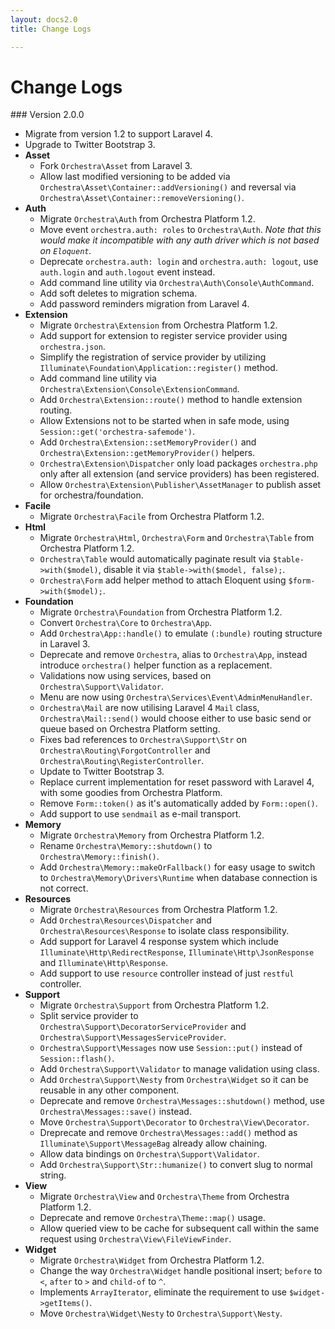 ```yaml
---
layout: docs2.0
title: Change Logs

---
```


# Change Logs

<article id="v2.0.0">
### Version 2.0.0

* Migrate from version 1.2 to support Laravel 4.
* Upgrade to Twitter Bootstrap 3.
* **Asset**
  * Fork `Orchestra\Asset` from Laravel 3.
  * Allow last modified versioning to be added via `Orchestra\Asset\Container::addVersioning()` and reversal via `Orchestra\Asset\Container::removeVersioning()`.
* **Auth**
  * Migrate `Orchestra\Auth` from Orchestra Platform 1.2.
  * Move event `orchestra.auth: roles` to `Orchestra\Auth`. *Note that this would make it incompatible with any auth driver which is not based on `Eloquent`.*
  * Deprecate `orchestra.auth: login` and `orchestra.auth: logout`, use `auth.login` and `auth.logout` event instead.
  * Add command line utility via `Orchestra\Auth\Console\AuthCommand`.
  * Add soft deletes to migration schema.
  * Add password reminders migration from Laravel 4.
* **Extension**
  * Migrate `Orchestra\Extension` from Orchestra Platform 1.2.
  * Add support for extension to register service provider using `orchestra.json`.
  * Simplify the registration of service provider by utilizing `Illuminate\Foundation\Application::register()` method.
  * Add command line utility via `Orchestra\Extension\Console\ExtensionCommand`.
  * Add `Orchestra\Extension::route()` method to handle extension routing.
  * Allow Extensions not to be started when in safe mode, using `Session::get('orchestra-safemode')`.
  * Add `Orchestra\Extension::setMemoryProvider()` and `Orchestra\Extension::getMemoryProvider()` helpers.
  * `Orchestra\Extension\Dispatcher` only load packages `orchestra.php` only after all extension (and service providers) has been registered.
  * Allow `Orchestra\Extension\Publisher\AssetManager` to publish asset for orchestra/foundation.
* **Facile**
  * Migrate `Orchestra\Facile` from Orchestra Platform 1.2.
* **Html**
  * Migrate `Orchestra\Html`, `Orchestra\Form` and `Orchestra\Table` from Orchestra Platform 1.2.
  * `Orchestra\Table` would automatically paginate result via `$table->with($model)`, disable it via `$table->with($model, false);`.
  * `Orchestra\Form` add helper method to attach Eloquent using `$form->with($model);`.
* **Foundation**
  * Migrate `Orchestra\Foundation` from Orchestra Platform 1.2.
  * Convert `Orchestra\Core` to `Orchestra\App`.
  * Add `Orchestra\App::handle()` to emulate `(:bundle)` routing structure in Laravel 3.
  * Deprecate and remove `Orchestra`, alias to `Orchestra\App`, instead introduce `orchestra()` helper function as a replacement.
  * Validations now using services, based on `Orchestra\Support\Validator`.
  * Menu are now using `Orchestra\Services\Event\AdminMenuHandler`.
  * `Orchestra\Mail` are now utilising Laravel 4 `Mail` class, `Orchestra\Mail::send()` would choose either to use basic send or queue based on Orchestra Platform setting.
  * Fixes bad references to `Orchestra\Support\Str` on `Orchestra\Routing\ForgotController` and `Orchestra\Routing\RegisterController`.
  * Update to Twitter Bootstrap 3.
  * Replace current implementation for reset password with Laravel 4, with some goodies from Orchestra Platform.
  * Remove `Form::token()` as it's automatically added by `Form::open()`.
  * Add support to use `sendmail` as e-mail transport.
* **Memory**
  * Migrate `Orchestra\Memory` from Orchestra Platform 1.2.
  * Rename `Orchestra\Memory::shutdown()` to `Orchestra\Memory::finish()`.
  * Add `Orchestra\Memory::makeOrFallback()` for easy usage to switch to `Orchestra\Memory\Drivers\Runtime` when database connection is not correct.
* **Resources**
  * Migrate `Orchestra\Resources` from Orchestra Platform 1.2.
  * Add `Orchestra\Resources\Dispatcher` and `Orchestra\Resources\Response` to isolate class responsibility.
  * Add support for Laravel 4 response system which include `Illuminate\Http\RedirectResponse`, `Illuminate\Http\JsonResponse` and `Illuminate\Http\Response`.
  * Add support to use `resource` controller instead of just `restful` controller.
* **Support**
  * Migrate `Orchestra\Support` from Orchestra Platform 1.2.
  * Split service provider to `Orchestra\Support\DecoratorServiceProvider` and `Orchestra\Support\MessagesServiceProvider`.
  * `Orchestra\Support\Messages` now use `Session::put()` instead of `Session::flash()`.
  * Add `Orchestra\Support\Validator` to manage validation using class.
  * Add `Orchestra\Support\Nesty` from `Orchestra\Widget` so it can be reusable in any other component.
  * Deprecate and remove `Orchestra\Messages::shutdown()` method, use `Orchestra\Messages::save()` instead.
  * Move `Orchestra\Support\Decorator` to `Orchestra\View\Decorator`.
  * Dreprecate and remove `Orchestra\Messages::add()` method as `Illuminate\Support\MessageBag` already allow chaining.
  * Allow data bindings on `Orchestra\Support\Validator`.
  * Add `Orchestra\Support\Str::humanize()` to convert slug to normal string.
* **View**
  * Migrate `Orchestra\View` and `Orchestra\Theme` from Orchestra Platform 1.2.
  * Deprecate and remove `Orchestra\Theme::map()` usage.
  * Allow queried view to be cache for subsequent call within the same request using `Orchestra\View\FileViewFinder`.
* **Widget**
  * Migrate `Orchestra\Widget` from Orchestra Platform 1.2.
  * Change the way `Orchestra\Widget` handle positional insert; `before` to `<`, `after` to `>` and `child-of` to `^`. 
  * Implements `ArrayIterator`, eliminate the requirement to use `$widget->getItems()`.
  * Move `Orchestra\Widget\Nesty` to `Orchestra\Support\Nesty`.

</article>
